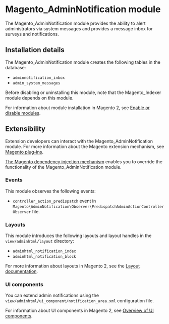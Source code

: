 # Magento_AdminNotification module

The Magento_AdminNotification module provides the ability to alert administrators via system messages and provides a message inbox for surveys and notifications.

## Installation details

The Magento_AdminNotification module creates the following tables in the database:

- `adminnotification_inbox`
- `admin_system_messages`

Before disabling or uninstalling this module, note that the Magento_Indexer module depends on this module.

For information about module installation in Magento 2, see [Enable or disable modules](https://devdocs.magento.com/guides/v2.4/install-gde/install/cli/install-cli-subcommands-enable.html).

## Extensibility

Extension developers can interact with the Magento_AdminNotification module. For more information about the Magento extension mechanism, see [Magento plug-ins](https://devdocs.magento.com/guides/v2.4/extension-dev-guide/plugins.html).

[The Magento dependency injection mechanism](https://devdocs.magento.com/guides/v2.4/extension-dev-guide/depend-inj.html) enables you to override the functionality of the Magento_AdminNotification module.

### Events

This module observes the following events:

- `controller_action_predispatch` event in `Magento\AdminNotification\Observer\PredispatchAdminActionControllerObserver` file.

### Layouts

This module introduces the following layouts and layout handles in the `view/adminhtml/layout` directory:

- `adminhtml_notification_index`
- `adminhtml_notification_block`

For more information about layouts in Magento 2, see the [Layout documentation](https://devdocs.magento.com/guides/v2.4/frontend-dev-guide/layouts/layout-overview.html).

### UI components

You can extend admin notifications using the `view/adminhtml/ui_component/notification_area.xml` configuration file.

For information about UI components in Magento 2, see [Overview of UI components](https://devdocs.magento.com/guides/v2.4/ui_comp_guide/bk-ui_comps.html).
